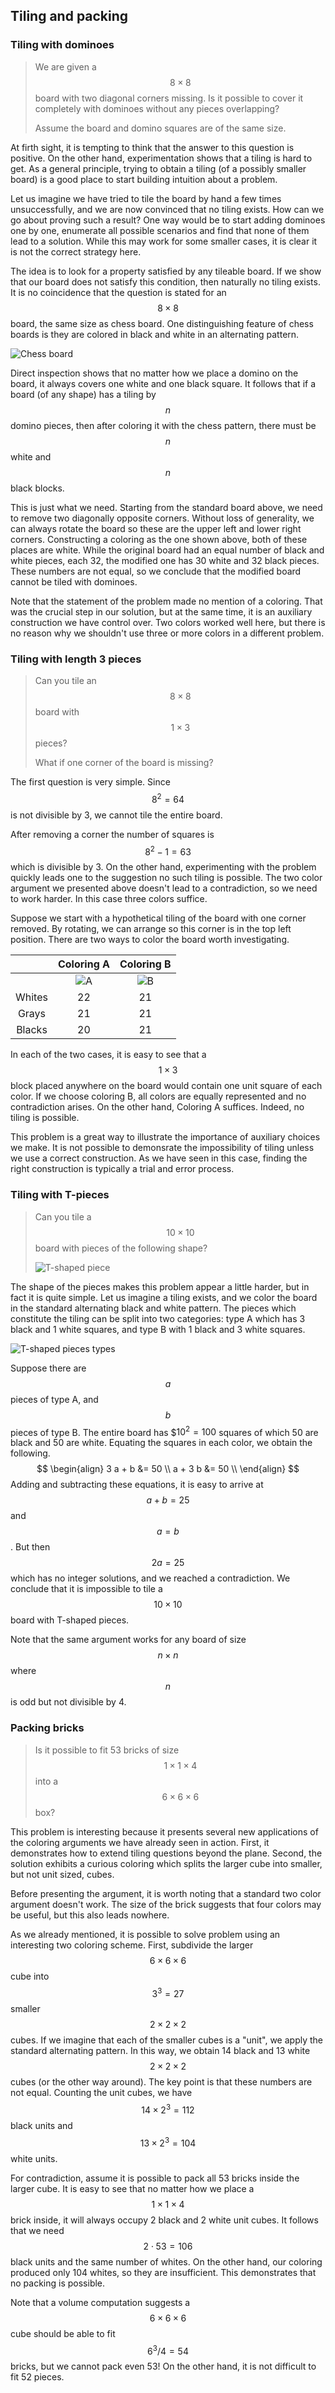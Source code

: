 ## Tiling and packing

### Tiling with dominoes

> We are given a $$8 \times 8$$ board with two diagonal corners missing. Is it possible to cover it completely with dominoes without any pieces overlapping?
> 
> Assume the board and domino squares are of the same size.

At firth sight, it is tempting to think that the answer to this question is positive. On the other hand, experimentation shows that a tiling is hard to get. As a general principle, trying to obtain a tiling (of a possibly smaller board) is a good place to start building intuition about a problem.

Let us imagine we have tried to tile the board by hand a few times unsuccessfully, and we are now convinced that no tiling exists. How can we go about proving such a result? One way would be to start adding dominoes one by one, enumerate all possible scenarios and find that none of them lead to a solution. While this may work for some smaller cases, it is clear it is not the correct strategy here.

The idea is to look for a property satisfied by any tileable board. If we show that our board does not satisfy this condition, then naturally no tiling exists. It is no coincidence that the question is stated for an $$8 \times 8$$ board, the same size as chess board. One distinguishing feature of chess boards is they are colored in black and white in an alternating pattern.

![Chess board](Diagrams/Chess_Board.png)

Direct inspection shows that no matter how we place a domino on the board, it always covers one white and one black square. It follows that if a board (of any shape) has a tiling by $$n$$ domino pieces, then after coloring it with the chess pattern, there must be $$n$$ white and $$n$$ black blocks.

This is just what we need. Starting from the standard board above, we need to remove two diagonally opposite corners. Without loss of generality, we can always rotate the board so these are the upper left and lower right corners. Constructing a coloring as the one shown above, both of these places are white. While the original board had an equal number of black and white pieces, each 32, the modified one has 30 white and 32 black pieces. These numbers are not equal, so we conclude that the modified board cannot be tiled with dominoes.

Note that the statement of the problem made no mention of a coloring. That was the crucial step in our solution, but at the same time, it is an auxiliary construction we have control over. Two colors worked well here, but there is no reason why we shouldn't use three or more colors in a different problem.


### Tiling with length 3 pieces

> Can you tile an $$8 \times 8$$ board with $$1 \times 3$$ pieces?
> 
> What if one corner of the board is missing?

The first question is very simple. Since $$8^2 = 64$$ is not divisible by 3, we cannot tile the entire board.

After removing a corner the number of squares is $$8^2 - 1 = 63$$ which is divisible by 3. On the other hand, experimenting with the problem quickly leads one to the suggestion no such tiling is possible. The two color argument we presented above doesn't lead to a contradiction, so we need to work harder. In this case three colors suffice.

Suppose we start with a hypothetical tiling of the board with one corner removed. By rotating, we can arrange so this corner is in the top left position. There are two ways to color the board worth investigating.

|        | Coloring A                           | Coloring B                           |
|:------:|:------------------------------------:|:------------------------------------:|
|        |![A](Diagrams/Three_color_board_A.png)|![B](Diagrams/Three_color_board_B.png)|
| Whites | 22                                   | 21                                   |
| Grays  | 21                                   | 21                                   |
| Blacks | 20                                   | 21                                   |

In each of the two cases, it is easy to see that a $$1 \times 3$$ block placed anywhere on the board would contain one unit square of each color. If we choose coloring B, all colors are equally represented and no contradiction arises. On the other hand, Coloring A suffices. Indeed, no tiling is possible.

This problem is a great way to illustrate the importance of auxiliary choices we make. It is not possible to demonsrate the impossibility of tiling unless we use a correct construction. As we have seen in this case, finding the right construction is typically a trial and error process.


### Tiling with T-pieces

> Can you tile a $$10 \times 10$$ board with pieces of the following shape?
> 
> ![T-shaped piece](Diagrams/Tetris_T.png)

The shape of the pieces makes this problem appear a little harder, but in fact it is quite simple. Let us imagine a tiling exists, and we color the board in the standard alternating black and white pattern. The pieces which constitute the tiling can be split into two categories: type A which has 3 black and 1 white squares, and type B with 1 black and 3 white squares.

![T-shaped pieces types](Diagrams/Tetris_T_two.png)

Suppose there are $$a$$ pieces of type A, and $$b$$ pieces of type B. The entire board has $$10^2 = 100$ squares of which 50 are black and 50 are white. Equating the squares in each color, we obtain the following.
$$
\begin{align}
3 a + b &= 50 \\
a + 3 b &= 50 \\
\end{align}
$$
Adding and subtracting these equations, it is easy to arrive at $$a + b = 25$$ and $$a = b$$. But then $$2a = 25$$ which has no integer solutions, and we reached a contradiction. We conclude that it is impossible to tile a $$10 \times 10$$ board with T-shaped pieces.

Note that the same argument works for any board of size $$n \times n$$ where $$n$$ is odd but not divisible by 4.


### Packing bricks

> Is it possible to fit 53 bricks of size $$1 \times 1 \times 4$$ into a $$6 \times 6 \times 6$$ box?

This problem is interesting because it presents several new applications of the coloring arguments we have already seen in action. First, it demonstrates how to extend tiling questions beyond the plane. Second, the solution exhibits a curious coloring which splits the larger cube into smaller, but not unit sized, cubes.

Before presenting the argument, it is worth noting that a standard two color argument doesn't work. The size of the brick suggests that four colors may be useful, but this also leads nowhere.

As we already mentioned, it is possible to solve problem using an interesting two coloring scheme. First, subdivide the larger $$6 \times 6 \times 6$$ cube into $$3^3 = 27$$ smaller $$2 \times 2 \times 2$$ cubes. If we imagine that each of the smaller cubes is a "unit", we apply the standard alternating pattern. In this way, we obtain 14 black and 13 white $$2 \times 2 \times 2$$ cubes (or the other way around). The key point is that these numbers are not equal. Counting the unit cubes, we have $$14 \times 2^3 = 112$$ black units and $$13 \times 2^3 = 104$$ white units.

For contradiction, assume it is possible to pack all 53 bricks inside the larger cube. It is easy to see that no matter how we place a $$1 \times 1 \times 4$$ brick inside, it will always occupy 2 black and 2 white unit cubes. It follows that we need $$2 \cdot 53 = 106$$ black units and the same number of whites. On the other hand, our coloring produced only 104 whites, so they are insufficient. This demonstrates that no packing is possible.

Note that a volume computation suggests a $$6 \times 6 \times 6$$ cube should be able to fit $$6^3 / 4 = 54$$ bricks, but we cannot pack even 53! On the other hand, it is not difficult to fit 52 pieces.

